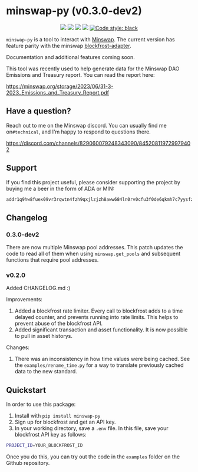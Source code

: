 # minswap-py (v0.3.0-dev2)
<p align="center">
    <img src="https://img.shields.io/pypi/status/minswap-py?style=flat-square" />
    <img src="https://img.shields.io/pypi/dm/minswap-py?style=flat-square" />
    <img src="https://img.shields.io/pypi/l/minswap-py?style=flat-square"/>
    <img src="https://img.shields.io/pypi/v/minswap-py?style=flat-square"/>
    <a href="https://github.com/psf/black"><img alt="Code style: black" src="https://img.shields.io/badge/code%20style-black-000000.svg"></a>
</p>

`minswap-py` is a tool to interact with [Minswap](https://minswap.org/).  The current version has feature parity with the minswap [blockfrost-adapter](https://github.com/minswap/blockfrost-adapter).

Documentation and additional features coming soon.

This tool was recently used to help generate data for the Minswap DAO Emissions and
Treasury report. You can read the report here:

https://minswap.org/storage/2023/06/31-3-2023_Emissions_and_Treasury_Report.pdf

## Have a question?

Reach out to me on the Minswap discord. You can usually find me on`#technical`, and I'm happy to respond to questions there.

https://discord.com/channels/829060079248343090/845208119729979402

## Support

If you find this project useful, please consider supporting the project by buying me a
beer in the form of ADA or MIN:

```bash
addr1q9hw8fuex09vr3rqwtn4fzh9qxjlzjzh8aww684ln0rv0cfu3f0de6qkmh7c7yysfz808978wwe6ll30wu8l3cgvgdjqa7egnl
```

## Changelog

### 0.3.0-dev2

There are now multiple Minswap pool addresses. This patch updates the code to read all of them when using `minswap.get_pools` and subsequent functions that require pool addresses.

### v0.2.0

Added CHANGELOG.md :)

Improvements:
1. Added a blockfrost rate limiter. Every call to blockfrost adds to a time delayed counter, and prevents running into rate limits. This helps to prevent abuse of the blockfrost API.
2. Added significant transaction and asset functionality. It is now possible to pull in asset historys.

Changes:
1. There was an inconsistency in how time values were being cached. See the `examples/rename_time.py` for a way to translate previously cached data to the new standard.

## Quickstart

In order to use this package:
1. Install with `pip install minswap-py`
2. Sign up for blockfrost and get an API key.
3. In your working directory, save a `.env` file. In this file, save your blockfrost API key as follows:
```bash
PROJECT_ID=YOUR_BLOCKFROST_ID
```

Once you do this, you can try out the code in the `examples` folder on the Github repository.
